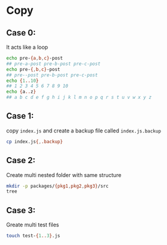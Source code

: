 # Copy

## Case 0:

It acts like a loop

```bash
echo pre-{a,b,c}-post
## pre-a-post pre-b-post pre-c-post
echo pre-{,b,c}-post
## pre--post pre-b-post pre-c-post
echo {1..10}
## 1 2 3 4 5 6 7 8 9 10
echo {a..z}
## a b c d e f g h i j k l m n o p q r s t u v w x y z
```

## Case 1:

copy `index.js` and create a backup file called `index.js.backup`

```bash
cp index.js{,.backup}
```

## Case 2:

Create multi nested folder with same structure

```bash
mkdir -p packages/{pkg1,pkg2,pkg3}/src
tree
```

## Case 3:

Greate multi test files

```bash
touch test-{1..3}.js
```